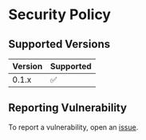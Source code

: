 # Security Policy

## Supported Versions
| Version | Supported          |
| ------- | ------------------ |
| 0.1.x   | :white_check_mark: |

## Reporting Vulnerability
To report a vulnerability, open an [issue](https://github.com/airscripts/anvim/issues/new/choose).
